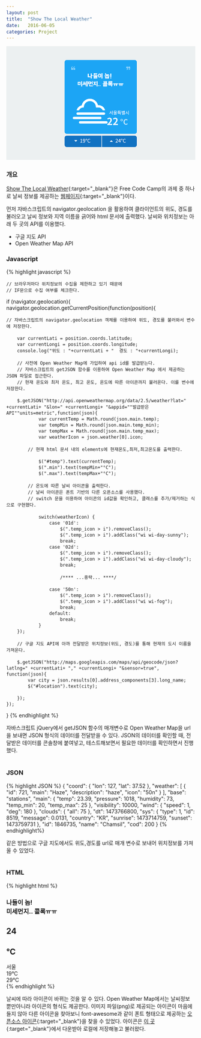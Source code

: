 ```yaml
---
layout: post
title:  "Show The Local Weather"
date:   2016-06-05
categories: Project
---
```


<img src="/img/160605_01.png" class="fit image">

### 개요

[Show The Local Weather](http://cnaa97.github.io/local_weather){:target="_blank"}은 Free Code Camp의 과제 중 하나로 날씨 정보를 제공하는 [웹페이지](http://cnaa97.github.io/local_weather){:target="_blank"}이다.

먼저 자바스크립트의 navigator.geolocation 을 활용하여 클라이언트의 위도, 경도를 불러오고 날씨 정보와 지역 이름을 긁어와 html 문서에 출력했다. 날씨와 위치정보는 아래 두 곳의 API를 이용했다.

 - 구글 지도 API
 - Open Weather Map API

### Javascript

{% highlight javascript %}

    // 브라우저마다 위치정보의 수집을 제한하고 있기 때문에
    // IF문으로 수집 여부를 체크한다.

if (navigator.geolocation){
    navigator.geolocation.getCurrentPosition(function(position){

    // 자바스크립트의 navigator.geolocation 객체를 이용하여 위도, 경도를 불러와서 변수에 저장한다.

        var currentLati = position.coords.latitude;
        var currentLongi = position.coords.longitude;
        console.log("위도 : "+currentLati + "  경도 : "+currentLongi);

        // 사전에 Open Weather Map에 가입하여 api id를 발급받는다.
        // 자바스크립트의 getJSON 함수를 이용하여 Open Weather Map 에서 제공하는 JSON 파일로 접근한다.
        // 현재 온도와 최저 온도, 최고 온도, 온도에 따른 아이콘까지 불러온다. 이를 변수에 저장한다.

        $.getJSON("http://api.openweathermap.org/data/2.5/weather?lat=" +currentLati+ "&lon=" +currentLongi+ "&appid=""발급받은 API""units=metric",function(json){
                var currentTemp = Math.round(json.main.temp);
                var tempMin = Math.round(json.main.temp_min);
                var tempMax = Math.round(json.main.temp_max);
                var weatherIcon = json.weather[0].icon;

            // 현재 html 문서 내의 elements에 현재온도,최저,최고온도를 출력한다.

                $("#temp").text(currentTemp);
                $(".min").text(tempMin+"°C");
                $(".max").text(tempMax+"°C");

            // 온도에 따른 날씨 아이콘을 출력한다.
            // 날씨 아이콘은 폰트 기반의 다른 오픈소스를 사용했다.
            // switch 문을 이용하여 아이콘의 id값을 확인하고, 클래스를 추가/제거하는 식으로 구현했다.

                switch(weatherIcon) {
                    case '01d':
                        $(".temp_icon > i").removeClass();
                        $(".temp_icon > i").addClass("wi wi-day-sunny");
                        break;
                    case '02d':
                        $(".temp_icon > i").removeClass();
                        $(".temp_icon > i").addClass("wi wi-day-cloudy");
                        break;

                        /**** ...중략... ****/

                    case '50n':
                        $(".temp_icon > i").removeClass();
                        $(".temp_icon > i").addClass("wi wi-fog");
                        break;
                    default:
                        break;
                }
        });

        // 구글 지도 API에 아까 전달받은 위치정보(위도, 경도)를 통해 현재의 도시 이름을 가져온다.

        $.getJSON("http://maps.googleapis.com/maps/api/geocode/json?latlng=" +currentLati+ "," +currentLongi+ "&sensor=true", function(json){
            var city = json.results[0].address_components[3].long_name;
            $("#location").text(city);

        });
    });
}
{% endhighlight %}

자바스크립트 jQuery에서 getJSON 함수의 매개변수로 Open Weather Map을 url을 보내면 JSON 형식의 데이터를 전달받을 수 있다.
JSON의 데이터를 확인할 때, 전달받은 데이터를 콘솔창에 붙여넣고, 테스트해보면서 필요한 데이터를 확인하면서 진행했다.
<br><br>

### JSON

{% highlight JSON %}
{
  "coord": {
    "lon": 127,
    "lat": 37.52
  },
  "weather": [
    {
      "id": 721,
      "main": "Haze",
      "description": "haze",
      "icon": "50n"
    }
  ],
  "base": "stations",
  "main": {
    "temp": 23.39,
    "pressure": 1018,
    "humidity": 73,
    "temp_min": 20,
    "temp_max": 25
  },
  "visibility": 10000,
  "wind": {
    "speed": 1,
    "deg": 180
  },
  "clouds": {
    "all": 75
  },
  "dt": 1473766800,
  "sys": {
    "type": 1,
    "id": 8519,
    "message": 0.0131,
    "country": "KR",
    "sunrise": 1473714759,
    "sunset": 1473759731
  },
  "id": 1846735,
  "name": "Chamsil",
  "cod": 200
}
{% endhighlight%}

같은 방법으로 구글 지도에서도 위도,경도를 url로 매개 변수로 보내어 위치정보를 가져올 수 있었다.
<br><br>

### HTML

{% highlight html %}
<!DOCTYPE html>
<html>
<head>
    <meta charset="UTF-8">
    <title>How's the Weather Today?</title>
    <script src="js/jquery-1.12.4.min.js"></script>
    <link href="css/font-awesome.min.css" rel="stylesheet">
    <link rel="stylesheet" href="weather-icons/css/weather-icons.min.css">
<body>
    <div class="container940">
        <div class="w_box">
            <div class="quote">
                <i class="fa fa-quote-left" aria-hidden="true"></i>
                <i class="fa fa-quote-right" aria-hidden="true"></i>
            </div>
            <h3 class="title">나들이 놉! <br> 미세먼지.. 콜록ㅠㅠ</h3>
            <div class="w_center">
                <div class="temp_icon"><i class=""></i></div>
                <h2 id="temp">24</h2>
                <h2 class="temp_mark">°C</h2>
                <span id="location">서울</span>
            </div>
        </div>
        <div class="w_box2">
            <div class="w_min">
                <i class="fa fa-caret-down"></i>
                <span class="min">19°C</span>
            </div>
            <div class="w_max">
                <i class="fa fa-caret-up"></i>
                <span class="max">29°C</span>
            </div>
        </div>
    </div>
</body>
</html>
{% endhighlight %}

날씨에 따라 아이콘이 바뀌는 것을 알 수 있다.
Open Weather Map에서는 날씨정보 뿐만아니라 아이콘의 형식도 제공한다. 이미지 파일(png)로 제공되는 아이콘이 마음에 들지 않아 다른 아이콘을 찾아보니 font-awesome과 같이 폰트 형태으로 제공하는 [오픈소스 아이콘](https://erikflowers.github.io/weather-icons/){:target="_blank"}을 찾을 수 있었다.
아이콘은 [이 곳](https://erikflowers.github.io/weather-icons/){:target="_blank"}에서 다운받아 로컬에 저장해놓고 불러왔다.
